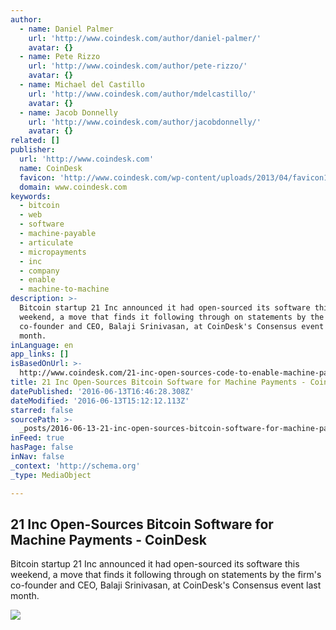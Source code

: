 ```yaml
---
author:
  - name: Daniel Palmer
    url: 'http://www.coindesk.com/author/daniel-palmer/'
    avatar: {}
  - name: Pete Rizzo
    url: 'http://www.coindesk.com/author/pete-rizzo/'
    avatar: {}
  - name: Michael del Castillo
    url: 'http://www.coindesk.com/author/mdelcastillo/'
    avatar: {}
  - name: Jacob Donnelly
    url: 'http://www.coindesk.com/author/jacobdonnelly/'
    avatar: {}
related: []
publisher:
  url: 'http://www.coindesk.com'
  name: CoinDesk
  favicon: 'http://www.coindesk.com/wp-content/uploads/2013/04/favicon1.ico?4d1c37'
  domain: www.coindesk.com
keywords:
  - bitcoin
  - web
  - software
  - machine-payable
  - articulate
  - micropayments
  - inc
  - company
  - enable
  - machine-to-machine
description: >-
  Bitcoin startup 21 Inc announced it had open-sourced its software this
  weekend, a move that finds it following through on statements by the firm's
  co-founder and CEO, Balaji Srinivasan, at CoinDesk's Consensus event last
  month.
inLanguage: en
app_links: []
isBasedOnUrl: >-
  http://www.coindesk.com/21-inc-open-sources-code-to-enable-machine-payable-web/
title: 21 Inc Open-Sources Bitcoin Software for Machine Payments - CoinDesk
datePublished: '2016-06-13T16:46:28.308Z'
dateModified: '2016-06-13T15:12:12.113Z'
starred: false
sourcePath: >-
  _posts/2016-06-13-21-inc-open-sources-bitcoin-software-for-machine-payments-.md
inFeed: true
hasPage: false
inNav: false
_context: 'http://schema.org'
_type: MediaObject

---
```

<article style=""><h1>21 Inc Open-Sources Bitcoin Software for Machine Payments - CoinDesk</h1><p>Bitcoin startup 21 Inc announced it had open-sourced its software this weekend, a move that finds it following through on statements by the firm's co-founder and CEO, Balaji Srinivasan, at CoinDesk's Consensus event last month.</p><img src="http://media.coindesk.com/2016/06/Screen-Shot-2016-06-13-at-10.41.23-AM-e1465828915709.png" /></article>